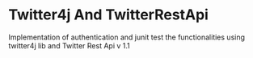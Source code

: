Twitter4j And TwitterRestApi
============================

Implementation of authentication and junit test the functionalities using twitter4j lib and Twitter Rest Api v 1.1
